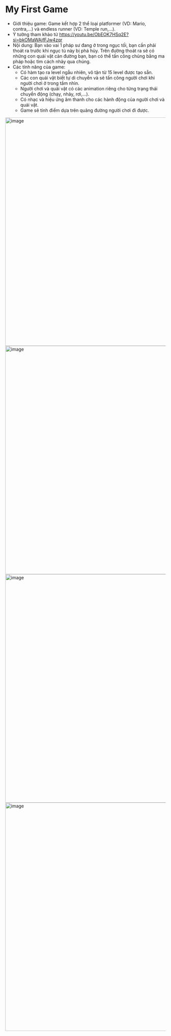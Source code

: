 # My First Game

- Giới thiệu game: Game kết hợp 2 thể loại platformer (VD: Mario, contra,...) và endless runner (VD: Temple run,...).
- Ý tưởng tham khảo từ https://youtu.be/ObEOK7HSq2E?si=bkOMaWAjfFJw4zqr
- Nội dung: Bạn vào vai 1 pháp sư đang ở trong ngục tối, bạn cần phải thoát ra trước khi ngục tù này bị phá hủy. Trên đường thoát ra sẽ có những con quái vật cản đường bạn, bạn có thể tấn công chúng bằng ma pháp hoặc tìm cách nhảy qua chúng.
- Các tính năng của game:
  - Có hàm tạo ra level ngẫu nhiên, vô tận từ 15 level được tạo sẵn.
  - Các con quái vật biết tự di chuyển và sẽ tấn công người chơi khi người chơi ở trong tầm nhìn.
  - Người chơi và quái vật có các animation riêng cho từng trạng thái chuyển động (chạy, nhảy, rơi,...).
  - Có nhạc và hiệu ứng âm thanh cho các hành động của người chơi và quái vật.
  - Game sẽ tính điểm dựa trên quãng đường người chơi đi được.
<img width="1291" height="716" alt="image" src="https://github.com/user-attachments/assets/1d260833-7fcb-40d2-bfc1-4d484c872725" />
<img width="1291" height="716" alt="image" src="https://github.com/user-attachments/assets/93032165-984a-4a36-bfdc-64149309d47a" />
<img width="1291" height="716" alt="image" src="https://github.com/user-attachments/assets/fbb2ca5e-1b09-4272-8c7c-5a813ad8015b" />
<img width="1291" height="716" alt="image" src="https://github.com/user-attachments/assets/fc04670f-6372-4b17-ae1f-86607bc54359" />






